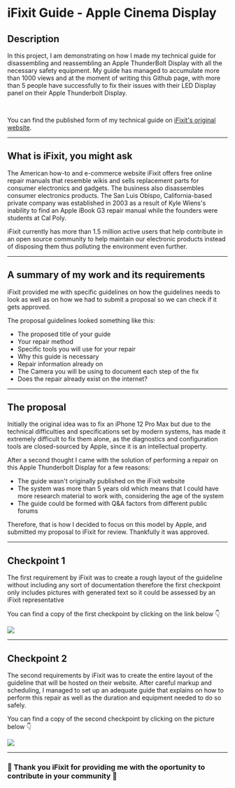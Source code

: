 # iFixit Guide - Apple Cinema Display

<h2>Description</h2>
<p>In this project, I am demonstrating on how I made my technical guide for disassembling and reassembling an Apple ThunderBolt Display with all the necessary safety equipment. My guide has managed to accumulate more than 1000 views and at the moment of writing this Github page, with more than 5 people have successfully to fix their issues with their LED Display panel on their Apple Thunderbolt Display.</p>
<br>
<p>You can find the published form of my technical guide on <a href="https://www.ifixit.com/Guide/Apple+LED+Cinema+Display+27-Inch+LED+Panel+Replacement/140309#s279703">iFixit's original website</a>.</p>

<hr>

<h2>What is iFixit, you might ask </h2>
<p>The American how-to and e-commerce website iFixit offers free online repair manuals that resemble wikis and sells replacement parts for consumer electronics and gadgets. The business also disassembles consumer electronics products. The San Luis Obispo, California-based private company was established in 2003 as a result of Kyle Wiens's inability to find an Apple iBook G3 repair manual while the founders were students at Cal Poly.</p>
<p>iFixit currently has more than 1.5 million active users that help contribute in an open source community to help maintain our electronic products instead of disposing them thus polluting the environment even further.</p>

<hr>

<h2>A summary of my work and its requirements</h2>
<p>iFixit provided me with specific guidelines on how the guidelines needs to look as well as on how we had to submit a proposal so we can check if it gets approved.</p>
<p>The proposal guidelines looked something like this:
    <ul>
        <li>The proposed title of your guide</li>
        <li>Your repair method</li>
        <li>Specific tools you will use for your repair</li>
        <li>Why this guide is necessary</li>
        <li>Repair information already on </li>
        <li>The Camera you will be using to document each step of the fix</li>
        <li>Does the repair already exist on the internet?</li>
   </ul>
</p>

<hr>

<h2>The proposal</h2> 
<p>Initially the original idea was to fix an iPhone 12 Pro Max but due to the technical difficulties and specifications set by modern systems, has made it extremely difficult to fix them alone, as the diagnostics and configuration tools are closed-sourced by Apple, since it is an intellectual property.</p> 
<p>After a second thought I came with the solution of performing a repair on this Apple Thunderbolt Display for a few reasons: <ul>
    <li>The guide wasn't originally published on the iFixit website</li>
    <li>The system was more than 5 years old which means that I could have more research material to work with, considering the age of the system</li>
    <li>The guide could be formed with Q&A factors from different public forums</li>
</ul></p>

<p>Therefore, that is how I decided to focus on this model by Apple, and submitted my proposal to iFixit for review. Thankfully it was approved.</p>

<hr>

<h2>Checkpoint 1</h2>
<p>The first requirement by iFixit was to create a rough layout of the guideline without including any sort of documentation therefore the first checkpoint only includes pictures with generated text so it could be assessed by an iFixit representative</p>

<p> You can find a copy of the first checkpoint by clicking on the link below 👇</p>

<a href="https://www.ifixit.com/Guide/Apple+LED+Cinema+Display+27-Inch+LED+Panel+Replacement/140309#s279703"><img src="https://github.com/IasonKotakis/iFixit-Technical-Guide/blob/docs/images/image_2021-02-03_212208.jpg"><img></a>

<hr>

<h2>Checkpoint 2</h2>
<p>The second requirements by iFixit was to create the entire layout of the guideline that will be hosted on their website. After careful markup and scheduling, I managed to set up an adequate guide that explains on how to perform this repair as well as the duration and equipment needed to do so safely. 

<p>You can find a copy of the second checkpoint by clicking on the picture below 👇</p>

<a href="https://github.com/IasonKotakis/iFixit-Preview-on-Portfolio-Website/blob/docs/Checkpoints/Checkpoint%202.pdf"><img src="https://github.com/IasonKotakis/iFixit-Technical-Guide/blob/docs/images/Checkpoint%202.png"><img></a>

<hr>

<h3> 🙏 Thank you iFixit for providing me with the oportunity to contribute in your community 👊 </h3>
